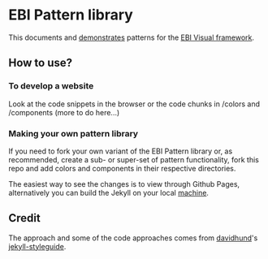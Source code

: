 # EBI Pattern library
This documents and [demonstrates](https://ebiwd.github.io/EBI-Pattern-library/) patterns for the [EBI Visual framework](https://github.com/ebiwd/EBI-Framework).

## How to use?

### To develop a website
Look at the code snippets in the browser or the code chunks in /colors and /components (more to do here...)

### Making your own pattern library
If you need to fork your own variant of the EBI Pattern library or, as recommended, create a sub- or super-set of pattern functionality, fork this repo and add colors and components in their respective directories.

The easiest way to see the changes is to view through Github Pages, alternatively you can build the Jekyll on your local [machine](https://jekyllrb.com/docs/usage/).

## Credit
The approach and some of the code approaches comes from [davidhund](https://github.com/davidhund)'s [jekyll-styleguide](https://github.com/davidhund/jekyll-styleguide).
